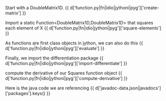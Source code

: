 Start with a DoubleMatrix1D.
{{ d['function.py|fn|idio|jythoni|pyg']['create-matrix'] }}

Import a static Function<DoubleMatrix1D,DoubleMatrix1D> that squares each element of X
{{ d['function.py|fn|idio|jythoni|pyg']['square-elements'] }}

As functions are first class objects in jython, we can also do this
{{ d['function.py|fn|idio|jythoni|pyg']['evaluate'] }}

Finally, we import the differentiation package
{{ d['function.py|fn|idio|jythoni|pyg']['import-differentiate'] }}

compute the derivative of our Squares function object
{{ d['function.py|fn|idio|jythoni|pyg']['compute-derivative'] }}

Here is the java code we are referencing
{{ d['javadoc-data.json|javadocs']['packages'].keys() }}

